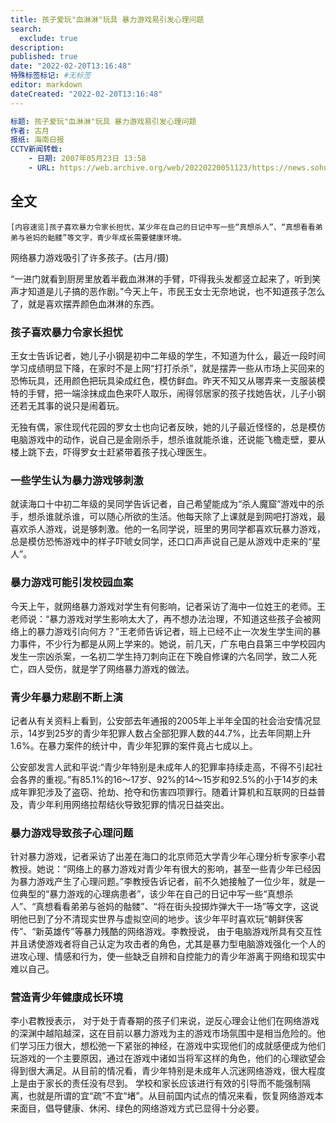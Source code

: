 ```yaml
---
title: 孩子爱玩"血淋淋"玩具 暴力游戏易引发心理问题
search:
  exclude: true
description:
published: true
date: "2022-02-20T13:16:48"
特殊标签标记: #无标签
editor: markdown
dateCreated: "2022-02-20T13:16:48"
---
```


```YAML
标题: 孩子爱玩"血淋淋"玩具 暴力游戏易引发心理问题
作者: 古月
报纸: 海南日报
CCTV新闻转载:
    - 日期: 2007年05月23日 13:58
    - URL: https://web.archive.org/web/20220220051123/https://news.sohu.com/20061212/n246991278.shtml
```

## 全文

    [内容速览]孩子喜欢暴力令家长担忧，某少年在自己的日记中写一些“真想杀人”、“真想看看弟弟与爸妈的骷髅”等文字，青少年成长需要健康环境。

网络暴力游戏吸引了许多孩子。(古月/摄)

“一进门就看到厨房里放着半截血淋淋的手臂，吓得我头发都竖立起来了，听到笑声才知道是儿子搞的恶作剧。”今天上午，市民王女士无奈地说，也不知道孩子怎么了，就是喜欢摆弄颜色血淋淋的东西。

### 孩子喜欢暴力令家长担忧

王女士告诉记者，她儿子小钢是初中二年级的学生，不知道为什么，最近一段时间学习成绩明显下降，在家时不是上网“打打杀杀”，就是摆弄一些从市场上买回来的恐怖玩具，还用颜色把玩具染成红色，模仿鲜血。昨天不知又从哪弄来一支服装模特的手臂，把一端涂抹成血色来吓人取乐，闹得邻居家的孩子找她告状，儿子小钢还若无其事的说只是闹着玩。

无独有偶，家住现代花园的罗女士也向记者反映，她的儿子最近怪怪的，总是模仿电脑游戏中的动作，说自己是金刚杀手，想杀谁就能杀谁，还说能飞檐走壁，要从楼上跳下去，吓得罗女士赶紧带着孩子找心理医生。

### 一些学生认为暴力游戏够刺激

就读海口十中初二年级的吴同学告诉记者，自己希望能成为“杀人魔窟”游戏中的杀手，想杀谁就杀谁，可以随心所欲的生活。他每天除了上课就是到网吧打游戏，最喜欢杀人游戏，说是够刺激。他的一名同学说，班里的男同学都喜欢玩暴力游戏，总是模仿恐怖游戏中的样子吓唬女同学，还口口声声说自己是从游戏中走来的“星人”。

### 暴力游戏可能引发校园血案

今天上午，就网络暴力游戏对学生有何影响，记者采访了海中一位姓王的老师。王老师说：“暴力游戏对学生影响太大了，再不想办法治理，不知道这些孩子会被网络上的暴力游戏引向何方？”王老师告诉记者，班上已经不止一次发生学生间的暴力事件，不少行为都是从网上学来的。她说，前几天，广东电白县第三中学校园内发生一宗凶杀案，一名初二学生持刀刺向正在下晚自修课的六名同学，致二人死亡，四人受伤，就是学了网络暴力游戏的做法。

### 青少年暴力悲剧不断上演

记者从有关资料上看到，公安部去年通报的2005年上半年全国的社会治安情况显示，14岁到25岁的青少年犯罪人数占全部犯罪人数的44.7%，比去年同期上升1.6%。在暴力案件的统计中，青少年犯罪的案件竟占七成以上。

公安部发言人武和平说:“青少年特别是未成年人的犯罪率持续走高，不得不引起社会各界的重视。”有85.1%的16～17岁、92%的14～15岁和92.5%的小于14岁的未成年罪犯涉及了盗窃、抢劫、抢夺和伤害四项罪行。随着计算机和互联网的日益普及，青少年利用网络拉帮结伙导致犯罪的情况日益突出。

### 暴力游戏导致孩子心理问题

针对暴力游戏，记者采访了出差在海口的北京师范大学青少年心理分析专家李小君教授。她说：“网络上的暴力游戏对青少年有很大的影响，甚至一些青少年已经因为暴力游戏产生了心理问题。”李教授告诉记者，前不久她接触了一位少年，就是一位典型的“暴力游戏的心理病患者”，该少年在自己的日记中写一些“真想杀人”、“真想看看弟弟与爸妈的骷髅”、“将在街头投掷炸弹大干一场”等文字，这说明他已到了分不清现实世界与虚拟空间的地步。该少年平时喜欢玩“朝鲜侠客传”、“新英雄传”等暴力残酷的网络游戏。李教授说， 由于电脑游戏所具有交互性并且诱使游戏者将自己认定为攻击者的角色，尤其是暴力型电脑游戏强化一个人的进攻心理、情感和行为，使一些缺乏自辨和自控能力的青少年游离于网络和现实中难以自己。

### 营造青少年健康成长环境

李小君教授表示， 对于处于青春期的孩子们来说，逆反心理会让他们在网络游戏的深渊中越陷越深，这在目前以暴力游戏为主的游戏市场氛围中是相当危险的。他们学习压力很大，想松弛一下紧张的神经，在游戏中实现他们的成就感便成为他们玩游戏的一个主要原因，通过在游戏中诸如当将军这样的角色，他们的心理欲望会得到很大满足。从目前的情况看，青少年特别是未成年人沉迷网络游戏，很大程度上是由于家长的责任没有尽到。 学校和家长应该进行有效的引导而不能强制隔离，也就是所谓的宜“疏”不宜“堵”。从目前国内试点的情况来看，恢复网络游戏本来面目，倡导健康、休闲、绿色的网络游戏方式已显得十分必要。 
